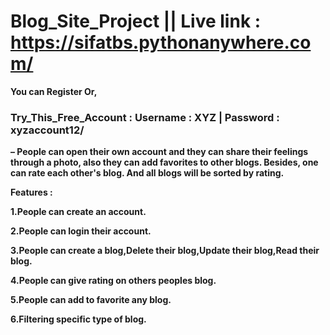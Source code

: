 # Blog_Site_Project || Live link : https://sifatbs.pythonanywhere.com/
<b>You can Register Or,<br><h3>Try_This_Free_Account : Username : XYZ | Password : xyzaccount12/</h3>

– People can open their own account and they can share their feelings through a photo, also they can
add favorites to other blogs. Besides, one can rate each other's blog. And all blogs will be sorted by
rating.

Features : 

1.People can create an account.

2.People can login their account.

3.People can create a blog,Delete their blog,Update their blog,Read their blog.

4.People can give rating on others peoples blog.

5.People can add to favorite any blog.

6.Filtering specific type of blog.

</b>

